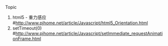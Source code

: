 Topic
1) html5 - 重力感应 #http://www.pjhome.net/article/Javascript/html5_Orientation.html
2) setTimeout(0) #http://www.pjhome.net/article/Javascript/setImmediate_requestAnimationFrame.html
